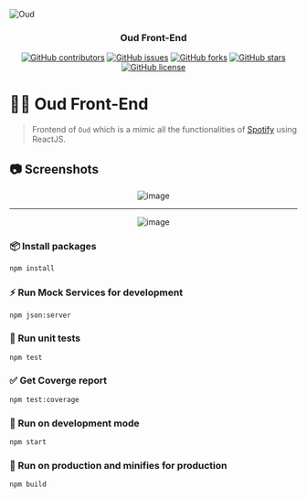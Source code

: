 <p align="center">
  

![Oud](https://user-images.githubusercontent.com/40190772/79008099-ebb5f680-7b5c-11ea-926d-f79f25f3e47b.png)

  
</p>

<h3 align="center">Oud Front-End</h3>

<div align="center">

[![GitHub contributors](https://img.shields.io/github/contributors/AbdallahHemdan/oudFrontend)](https://github.com/AbdallahHemdan/oudFrontend/contributors)
[![GitHub issues](https://img.shields.io/github/issues/AbdallahHemdan/oudFrontend)](https://github.com/AbdallahHemdan/oudFrontend/issues)
[![GitHub forks](https://img.shields.io/github/forks/AbdallahHemdan/oudFrontend)](https://github.com/AbdallahHemdan/oudFrontend/network)
[![GitHub stars](https://img.shields.io/github/stars/AbdallahHemdan/oudFrontend)](https://github.com/AbdallahHemdan/oudFrontend/stargazers)
[![GitHub license](https://img.shields.io/github/license/AbdallahHemdan/oudFrontend)](https://github.com/AbdallahHemdan/oudFrontend/blob/master/LICENSE)

</div>

# 🏃‍♂️ Oud Front-End
> Frontend of ```Oud``` which is a mimic all the functionalities of [Spotify](https://open.spotify.com/) using ReactJS.

## 📷 Screenshots

<div align="center">
 
![image](https://user-images.githubusercontent.com/40190772/79008135-01c3b700-7b5d-11ea-85c9-9f1e166e299b.png)

<hr />

![image](https://user-images.githubusercontent.com/40190772/79008263-418a9e80-7b5d-11ea-9433-c8d7791a9b81.png)


</div>

### 📦 Install packages
```sh
npm install
```
### ⚡ Run Mock Services for development
```sh
npm json:server
```

### 🧪 Run unit tests
```sh
npm test
```

### ✅ Get Coverge report
```sh
npm test:coverage
```
### 🧩 Run on development mode
```sh
npm start
```

### 🤵 Run on production and minifies for production
```sh
npm build
```

